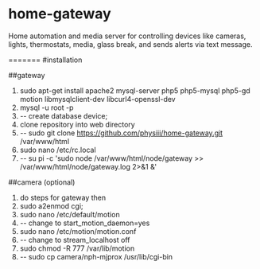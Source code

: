 # home-gateway
Home automation and media server for controlling devices like cameras, lights, thermostats, media, glass break, and sends alerts via text message.

=======
#installation

##gateway
1. sudo apt-get install apache2 mysql-server php5 php5-mysql php5-gd motion libmysqlclient-dev libcurl4-openssl-dev
2. mysql -u root -p
3. -- create database device;
15. clone repository into web directory
16. -- sudo git clone https://github.com/physiii/home-gateway.git /var/www/html
13. sudo nano /etc/rc.local
14. -- su pi -c 'sudo node /var/www/html/node/gateway >> /var/www/html/node/gateway.log 2>&1 &'

##camera (optional)
1. do steps for gateway then
2. sudo a2enmod cgi;
10. sudo nano /etc/default/motion
11. -- change to start_motion_daemon=yes
12. sudo nano /etc/motion/motion.conf
13. -- change to stream_localhost off
14. sudo chmod -R 777 /var/lib/motion
15. -- sudo cp camera/nph-mjprox /usr/lib/cgi-bin
